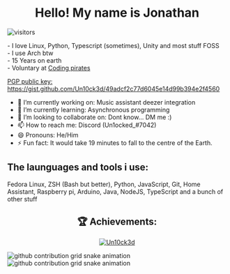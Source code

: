 <h1 align="center">Hello! My name is Jonathan</h1>

![visitors](https://visitor-badge.glitch.me/badge?page_id=Un10ck3d.self.id.whatever&left_color=blue&right_color=red)

<p>
  - I love Linux, Python, Typescript (sometimes), Unity and most stuff FOSS <br/>
  - I use Arch btw<br/>
  - 15 Years on earth<br/>
  - Voluntary at <a href="https://codingpirates.dk/">Coding pirates
</p>

PGP public key: https://gist.github.com/Un10ck3d/49adcf2c77d6045e14d99b394e2f4560
  
- 🔭 I’m currently working on: Music assistant deezer integration
- 🌱 I’m currently learning: Asynchronous programming
- 👯 I’m looking to collaborate on: Dont know... DM me :)
- 📫 How to reach me: Discord (Un1ocked_#7042)
- 😄 Pronouns: He/Him
- ⚡ Fun fact: It would take 19 minutes to fall to the centre of the Earth. 

<h2 align="left">The launguages and tools i use:</h2>
<p>Fedora Linux, ZSH (Bash but better), Python, JavaScript, Git, Home Assistant, Raspberry pi, Arduino, Java, NodeJS, TypeScript and a bunch of other stuff</p>


<h2 align="center">🏆  Achievements:</h2>
<a href="#"><p align="center" href="#"><img unselectable="on" style="pointer-events:none; user-select:none;" src="https://github-readme-streak-stats.herokuapp.com/?user=Un10ck3d&theme=tokyonight_duo&hide_border=true&background=0D1117" alt="Un10ck3d" /></p></a>

![github contribution grid snake animation](https://raw.githubusercontent.com/Un10ck3d/Un10ck3d/output/github-contribution-grid-snake-dark.svg#gh-dark-mode-only)![github contribution grid snake animation](https://raw.githubusercontent.com/Un10ck3d/Un10ck3d/output/github-contribution-grid-snake.svg#gh-light-mode-only)
